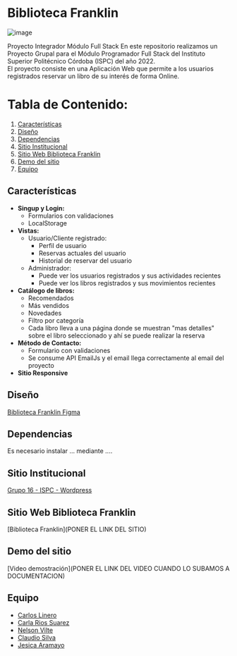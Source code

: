 # Biblioteca Franklin
![image](https://user-images.githubusercontent.com/69865928/201598285-7fa27cb1-1cb1-4403-aead-0800c1950825.png)

Proyecto Integrador Módulo Full Stack
En este repositorio realizamos un Proyecto Grupal para el Módulo Programador Full Stack del Instituto Superior Politécnico Córdoba (ISPC) del año 2022.  
El proyecto consiste en una Aplicación Web que permite a los usuarios registrados reservar un libro de su interés de forma Online.

# Tabla de Contenido:
1. [Características](#características)
2. [Diseño](#diseño)
3. [Dependencias](#dependencias)
4. [Sitio Institucional](#sitio-institucional)
5. [Sitio Web Biblioteca Franklin](#sitio-web-biblioteca-franklin)
6. [Demo del sitio](#demo-del-sitio)
7. [Equipo](#equipo)

## Características
- **Singup y Login:** 
    + Formularios con validaciones
    + LocalStorage
- **Vistas:**  
    + Usuario/Cliente registrado:
        * Perfil de usuario 
        * Reservas actuales del usuario
        * Historial de reservar del usuario
    + Administrador:
        * Puede ver los usuarios registrados y sus actividades recientes
        * Puede ver los libros registrados y sus movimientos recientes       
- **Catálogo de libros:**
    + Recomendados
    + Más vendidos
    + Novedades
    + Filtro por categoría
    + Cada libro lleva a una página donde se muestran "mas detalles" sobre el libro seleccionado y ahí se puede realizar la reserva
- **Método de Contacto:**
    + Formulario con validaciones
    + Se consume API EmailJs y el email llega correctamente al email del proyecto
- **Sitio Responsive**
 
## Diseño
[Biblioteca Franklin Figma](https://www.figma.com/file/AkOD1vuaVk4IBh6NEYdsod/Biblioteca?node-id=0%3A1)

## Dependencias
Es necesario instalar ... mediante ....  

## Sitio Institucional
[Grupo 16 - ISPC - Wordpress](http://grupo16.42web.io)

## Sitio Web Biblioteca Franklin
[Biblioteca Franklin](PONER EL LINK DEL SITIO)

## Demo del sitio
[Video demostración](PONER EL LINK DEL VIDEO CUANDO LO SUBAMOS A DOCUMENTACION)

## Equipo
- [Carlos Linero](https://github.com/carlos-linero)
- [Carla Rios Suarez](https://github.com/carlariossuarez)
- [Nelson Vilte](https://github.com/nelsonvilte)
- [Claudio Silva](https://github.com/ClaudioFabianSilva)
- [Jesica Aramayo](https://github.com/Jesica-A)
